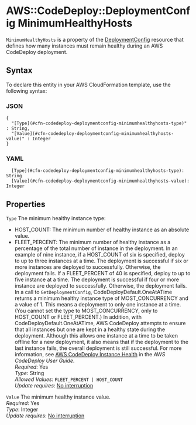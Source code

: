 # AWS::CodeDeploy::DeploymentConfig MinimumHealthyHosts<a name="aws-properties-codedeploy-deploymentconfig-minimumhealthyhosts"></a>

 `MinimumHealthyHosts` is a property of the [DeploymentConfig](https://docs.aws.amazon.com/AWSCloudFormation/latest/UserGuide/aws-resource-codedeploy-deploymentconfig.html) resource that defines how many instances must remain healthy during an AWS CodeDeploy deployment\.

## Syntax<a name="aws-properties-codedeploy-deploymentconfig-minimumhealthyhosts-syntax"></a>

To declare this entity in your AWS CloudFormation template, use the following syntax:

### JSON<a name="aws-properties-codedeploy-deploymentconfig-minimumhealthyhosts-syntax.json"></a>

```
{
  "[Type](#cfn-codedeploy-deploymentconfig-minimumhealthyhosts-type)" : String,
  "[Value](#cfn-codedeploy-deploymentconfig-minimumhealthyhosts-value)" : Integer
}
```

### YAML<a name="aws-properties-codedeploy-deploymentconfig-minimumhealthyhosts-syntax.yaml"></a>

```
  [Type](#cfn-codedeploy-deploymentconfig-minimumhealthyhosts-type): String
  [Value](#cfn-codedeploy-deploymentconfig-minimumhealthyhosts-value): Integer
```

## Properties<a name="aws-properties-codedeploy-deploymentconfig-minimumhealthyhosts-properties"></a>

`Type`  <a name="cfn-codedeploy-deploymentconfig-minimumhealthyhosts-type"></a>
The minimum healthy instance type:  
+ HOST\_COUNT: The minimum number of healthy instance as an absolute value\.
+ FLEET\_PERCENT: The minimum number of healthy instance as a percentage of the total number of instance in the deployment\.
In an example of nine instance, if a HOST\_COUNT of six is specified, deploy to up to three instances at a time\. The deployment is successful if six or more instances are deployed to successfully\. Otherwise, the deployment fails\. If a FLEET\_PERCENT of 40 is specified, deploy to up to five instance at a time\. The deployment is successful if four or more instance are deployed to successfully\. Otherwise, the deployment fails\.  
In a call to `GetDeploymentConfig`, CodeDeployDefault\.OneAtATime returns a minimum healthy instance type of MOST\_CONCURRENCY and a value of 1\. This means a deployment to only one instance at a time\. \(You cannot set the type to MOST\_CONCURRENCY, only to HOST\_COUNT or FLEET\_PERCENT\.\) In addition, with CodeDeployDefault\.OneAtATime, AWS CodeDeploy attempts to ensure that all instances but one are kept in a healthy state during the deployment\. Although this allows one instance at a time to be taken offline for a new deployment, it also means that if the deployment to the last instance fails, the overall deployment is still successful\.
For more information, see [AWS CodeDeploy Instance Health](https://docs.aws.amazon.com/codedeploy/latest/userguide/instances-health.html) in the *AWS CodeDeploy User Guide*\.  
*Required*: Yes  
*Type*: String  
*Allowed Values*: `FLEET_PERCENT | HOST_COUNT`  
*Update requires*: [No interruption](https://docs.aws.amazon.com/AWSCloudFormation/latest/UserGuide/using-cfn-updating-stacks-update-behaviors.html#update-no-interrupt)

`Value`  <a name="cfn-codedeploy-deploymentconfig-minimumhealthyhosts-value"></a>
The minimum healthy instance value\.  
*Required*: Yes  
*Type*: Integer  
*Update requires*: [No interruption](https://docs.aws.amazon.com/AWSCloudFormation/latest/UserGuide/using-cfn-updating-stacks-update-behaviors.html#update-no-interrupt)
